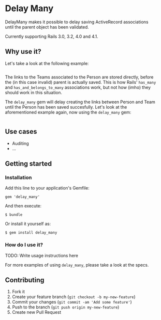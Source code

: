# Delay Many

DelayMany makes it possible to delay saving ActiveRecord associations until the
parent object has been validated.

Currently supporting Rails 3.0, 3.2, 4.0 and 4.1.


## Why use it?

Let's take a look at the following example:

``` ruby

```

The links to the Teams associated to the Person are stored directly, before the
(in this case invalid) parent is actually saved. This is how Rails' `has_many`
and `has_and_belongs_to_many` associations work, but not how (imho) they should
work in this situation.

The `delay_many` gem will delay creating the links between Person and Team until
the Person has been saved succesfully. Let's look at the aforementioned example
again, now using the `delay_many` gem:

``` ruby

```


## Use cases

* Auditing
* ...


## Getting started

### Installation

Add this line to your application's Gemfile:

    gem 'delay_many'

And then execute:

    $ bundle

Or install it yourself as:

    $ gem install delay_many


### How do I use it?

TODO: Write usage instructions here

For more examples of using `delay_many`, please take a look at the specs.


## Contributing

1. Fork it
2. Create your feature branch (`git checkout -b my-new-feature`)
3. Commit your changes (`git commit -am 'Add some feature'`)
4. Push to the branch (`git push origin my-new-feature`)
5. Create new Pull Request
